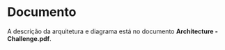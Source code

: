 # Documento

A descrição da arquitetura e diagrama está no documento **Architecture - Challenge.pdf**.





